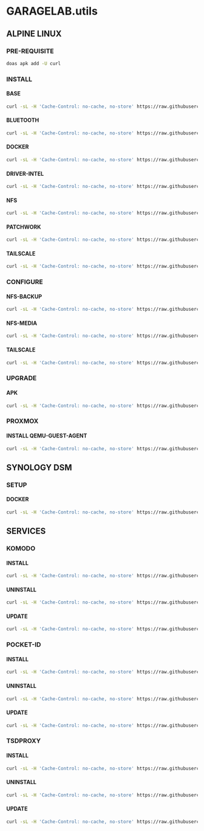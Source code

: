 # GARAGELAB.utils

## ALPINE LINUX

### PRE-REQUISITE

```bash
doas apk add -U curl
```

### INSTALL

#### BASE

```bash
curl -sL -H 'Cache-Control: no-cache, no-store' https://raw.githubusercontent.com/chadwagoner/GARAGELAB.utils/main/alpine-linux/install-base.sh | sh
```

#### BLUETOOTH

```bash
curl -sL -H 'Cache-Control: no-cache, no-store' https://raw.githubusercontent.com/chadwagoner/GARAGELAB.utils/main/alpine-linux/install-bluetooth.sh | sh
```

#### DOCKER

```bash
curl -sL -H 'Cache-Control: no-cache, no-store' https://raw.githubusercontent.com/chadwagoner/GARAGELAB.utils/main/alpine-linux/install-docker.sh | sh
```

#### DRIVER-INTEL

```bash
curl -sL -H 'Cache-Control: no-cache, no-store' https://raw.githubusercontent.com/chadwagoner/GARAGELAB.utils/main/alpine-linux/install-driver-intel.sh | sh
```

#### NFS

```bash
curl -sL -H 'Cache-Control: no-cache, no-store' https://raw.githubusercontent.com/chadwagoner/GARAGELAB.utils/main/alpine-linux/install-nfs.sh | sh
```

#### PATCHWORK

```bash
curl -sL -H 'Cache-Control: no-cache, no-store' https://raw.githubusercontent.com/chadwagoner/GARAGELAB.utils/main/alpine-linux/install-patchwork.sh | sh
```

#### TAILSCALE

```bash
curl -sL -H 'Cache-Control: no-cache, no-store' https://raw.githubusercontent.com/chadwagoner/GARAGELAB.utils/main/alpine-linux/install-tailscale.sh | sh
```

### CONFIGURE

#### NFS-BACKUP

```bash
curl -sL -H 'Cache-Control: no-cache, no-store' https://raw.githubusercontent.com/chadwagoner/GARAGELAB.utils/main/alpine-linux/configure-nfs-backup.sh | sh
```

#### NFS-MEDIA

```bash
curl -sL -H 'Cache-Control: no-cache, no-store' https://raw.githubusercontent.com/chadwagoner/GARAGELAB.utils/main/alpine-linux/configure-nfs-media.sh | sh
```

#### TAILSCALE

```bash
curl -sL -H 'Cache-Control: no-cache, no-store' https://raw.githubusercontent.com/chadwagoner/GARAGELAB.utils/main/alpine-linux/configure-tailscale.sh | sh
```

### UPGRADE

#### APK

```bash
curl -sL -H 'Cache-Control: no-cache, no-store' https://raw.githubusercontent.com/chadwagoner/GARAGELAB.utils/main/alpine-linux/upgrade-apk.sh | sh
```

### PROXMOX

#### INSTALL QEMU-GUEST-AGENT

```bash
curl -sL -H 'Cache-Control: no-cache, no-store' https://raw.githubusercontent.com/chadwagoner/GARAGELAB.utils/main/alpine-linux/proxmox-install-qemu-guest-agent.sh | sh
```

## SYNOLOGY DSM

### SETUP

#### DOCKER

```bash
curl -sL -H 'Cache-Control: no-cache, no-store' https://raw.githubusercontent.com/chadwagoner/GARAGELAB.utils/main/dsm/setup-docker.sh | sh
```

## SERVICES

### KOMODO

#### INSTALL

```bash
curl -sL -H 'Cache-Control: no-cache, no-store' https://raw.githubusercontent.com/chadwagoner/GARAGELAB.utils/main/docker/komodo/install.sh | sh
```

#### UNINSTALL

```bash
curl -sL -H 'Cache-Control: no-cache, no-store' https://raw.githubusercontent.com/chadwagoner/GARAGELAB.utils/main/docker/komodo/uninstall.sh | sh
```

#### UPDATE

```bash
curl -sL -H 'Cache-Control: no-cache, no-store' https://raw.githubusercontent.com/chadwagoner/GARAGELAB.utils/main/docker/komodo/update.sh | sh
```

### POCKET-ID

#### INSTALL

```bash
curl -sL -H 'Cache-Control: no-cache, no-store' https://raw.githubusercontent.com/chadwagoner/GARAGELAB.utils/main/docker/pocket-id/install.sh | sh
```

#### UNINSTALL

```bash
curl -sL -H 'Cache-Control: no-cache, no-store' https://raw.githubusercontent.com/chadwagoner/GARAGELAB.utils/main/docker/pocket-id/uninstall.sh | sh
```

#### UPDATE

```bash
curl -sL -H 'Cache-Control: no-cache, no-store' https://raw.githubusercontent.com/chadwagoner/GARAGELAB.utils/main/docker/pocket-id/update.sh | sh
```

### TSDPROXY

#### INSTALL

```bash
curl -sL -H 'Cache-Control: no-cache, no-store' https://raw.githubusercontent.com/chadwagoner/GARAGELAB.utils/main/docker/tsdproxy/install.sh | sh
```

#### UNINSTALL

```bash
curl -sL -H 'Cache-Control: no-cache, no-store' https://raw.githubusercontent.com/chadwagoner/GARAGELAB.utils/main/docker/tsdproxy/uninstall.sh | sh
```

#### UPDATE

```bash
curl -sL -H 'Cache-Control: no-cache, no-store' https://raw.githubusercontent.com/chadwagoner/GARAGELAB.utils/main/docker/tsdproxy/update.sh | sh
```
